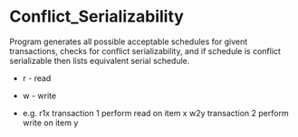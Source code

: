 # Conflict_Serializability
Program generates all possible acceptable schedules for givent transactions, checks for conflict serializability, and if schedule is conflict serializable then lists equivalent serial schedule.

* r - read
* w - write

* e.g. r1x transaction 1 perform read on item x
  w2y transaction 2 perform write on item y

